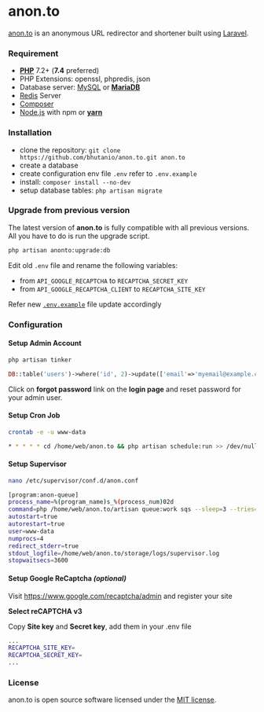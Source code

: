 # anon.to
[anon.to](https://anon.to) is an anonymous URL redirector and shortener built using [Laravel](https://laravel.com/).

### Requirement
- [**PHP**](https://php.net) 7.2+ (**7.4** preferred)
- PHP Extensions: openssl, phpredis, json
- Database server: [MySQL](https://www.mysql.com) or [**MariaDB**](https://mariadb.org)
- [Redis](http://redis.io) Server
- [Composer](https://getcomposer.org)
- [Node.js](https://nodejs.org/) with npm or [**yarn**](https://classic.yarnpkg.com/lang/en/)

### Installation
* clone the repository: `git clone https://github.com/bhutanio/anon.to.git anon.to`
* create a database
* create configuration env file `.env` refer to `.env.example`
* install: `composer install --no-dev`
* setup database tables: `php artisan migrate`

### Upgrade from previous version
The latest version of **anon.to** is fully compatible with all previous versions. All you have to do is run the upgrade script.
 ```bash
php artisan anonto:upgrade:db
```
Edit old ```.env``` file and rename the following variables:
- from ```API_GOOGLE_RECAPTCHA``` to ```RECAPTCHA_SECRET_KEY```
- from ```API_GOOGLE_RECAPTCHA_CLIENT``` to ```RECAPTCHA_SITE_KEY```

Refer new [```.env.example```](https://github.com/bhutanio/anon.to/blob/master/.env.example) file update accordingly

### Configuration
#### Setup Admin Account
```bash
php artisan tinker
```
```php
DB::table('users')->where('id', 2)->update(['email'=>'myemail@example.com']);
```
Click on **forgot password** link on the **login page** and reset password for your admin user.

#### Setup Cron Job
```bash
crontab -e -u www-data
```
```bash
* * * * * cd /home/web/anon.to && php artisan schedule:run >> /dev/null 2>&1
```

#### Setup Supervisor
```bash
nano /etc/supervisor/conf.d/anon.conf
```
```bash
[program:anon-queue]
process_name=%(program_name)s_%(process_num)02d
command=php /home/web/anon.to/artisan queue:work sqs --sleep=3 --tries=3
autostart=true
autorestart=true
user=www-data
numprocs=4
redirect_stderr=true
stdout_logfile=/home/web/anon.to/storage/logs/supervisor.log
stopwaitsecs=3600
```

#### Setup Google ReCaptcha *(optional)*
Visit https://www.google.com/recaptcha/admin and register your site

**Select reCAPTCHA v3**

Copy **Site key** and **Secret key**, add them in your .env file

```bash
...
RECAPTCHA_SITE_KEY=
RECAPTCHA_SECRET_KEY=
...
```

### License
anon.to is open source software licensed under the [MIT license](http://opensource.org/licenses/MIT).
